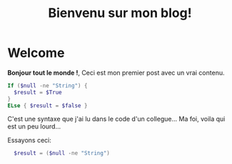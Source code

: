 ﻿---
title:  "Bienvenu sur mon blog!"
category: Powershell
tags: 
  - Powershell
  - Tips
---

# Welcome

**Bonjour tout le monde !**, Ceci est mon premier post avec un vrai contenu.

```powershell
If ($null -ne "String") {
  $result = $True
} 
ELse { $result = $false }

```

C'est une syntaxe que j'ai lu dans le code d'un collegue...
Ma foi, voila qui est un peu lourd...

Essayons ceci:

```powershell
  $result = ($null -ne "String")

```
